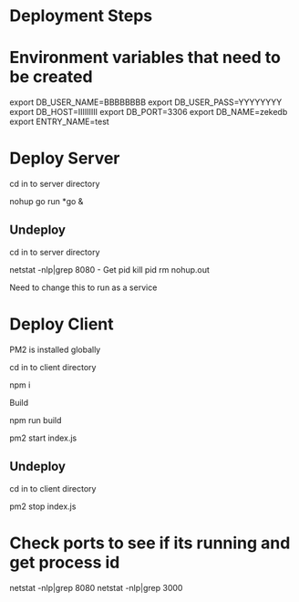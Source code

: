 # Deployment Steps

# Environment variables that need to be created 

export DB_USER_NAME=BBBBBBBB
export DB_USER_PASS=YYYYYYYY
export DB_HOST=IIIIIIIII
export DB_PORT=3306
export DB_NAME=zekedb
export ENTRY_NAME=test

# Deploy Server 

cd in to server directory

nohup go run *go &

## Undeploy 

cd in to server directory

netstat -nlp|grep 8080 - Get pid 
kill pid 
rm nohup.out


Need to change this to run as a service


# Deploy Client 

PM2 is installed globally 

cd in to client directory

npm i 

Build 

npm run build

pm2 start index.js

## Undeploy 

cd in to client directory

pm2 stop index.js

# Check ports to see if its running and get process id 
netstat -nlp|grep 8080
netstat -nlp|grep 3000

